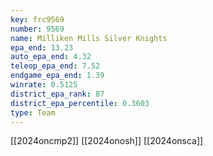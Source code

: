 ```yaml
---
key: frc9569
number: 9569
name: Milliken Mills Silver Knights
epa_end: 13.23
auto_epa_end: 4.32
teleop_epa_end: 7.52
endgame_epa_end: 1.39
winrate: 0.5125
district_epa_rank: 87
district_epa_percentile: 0.3603
type: Team
---
```

[[2024oncmp2]]
[[2024onosh]]
[[2024onsca]]
